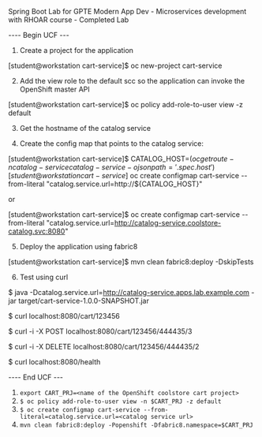 Spring Boot Lab for GPTE Modern App Dev - Microservices development with RHOAR course - Completed Lab

---- Begin UCF ---

1. Create a project for the application

[student@workstation cart-service]$ oc new-project cart-service

2. Add the view role to the default scc so the application can invoke the OpenShift master API

[student@workstation cart-service]$ oc policy add-role-to-user view  -z default

3. Get the hostname of the catalog service

4. Create the config map that points to the catalog service:

[student@workstation cart-service]$ CATALOG_HOST=$(oc get route -n catalog-service catalog-service -o jsonpath='{.spec.host}')
[student@workstation cart-service]$ oc create configmap cart-service --from-literal "catalog.service.url=http://${CATALOG_HOST}"

or

[student@workstation cart-service]$ oc create configmap cart-service --from-literal "catalog.service.url=http://catalog-service.coolstore-catalog.svc:8080"

5. Deploy the application using fabric8

[student@workstation cart-service]$ mvn clean fabric8:deploy -DskipTests

6. Test using curl

$ java -Dcatalog.service.url=http://catalog-service.apps.lab.example.com -jar target/cart-service-1.0.0-SNAPSHOT.jar

$ curl localhost:8080/cart/123456

$ curl -i -X POST localhost:8080/cart/123456/444435/3

$ curl -i -X DELETE localhost:8080/cart/123456/444435/2

$ curl localhost:8080/health

---- End UCF ---

1.  `export CART_PRJ=<name of the OpenShift coolstore cart project>`
2. `$ oc policy add-role-to-user view -n $CART_PRJ -z default`
3. `$ oc create configmap cart-service --from-literal=catalog.service.url=<catalog service url>`
4. `mvn clean fabric8:deploy -Popenshift -Dfabric8.namespace=$CART_PRJ`
